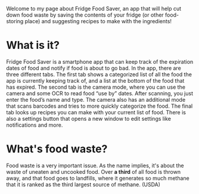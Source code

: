 Welcome to my page about Fridge Food Saver, an app that will help cut down food waste by saving the contents of your fridge (or other food-storing place) and suggesting recipes to make with the ingredients!

# What is it?

Fridge Food Saver is a smartphone app that can keep track of the expiration dates of food and notify if food is about to go bad. In the app, there are three different tabs. The first tab shows a categorized list of all the food the app is currently keeping track of, and a list at the bottom of the food that has expired. The second tab is the camera mode, where you can use the camera and some OCR to read food “use by” dates. After scanning, you just enter the food’s name and type. The camera also has an additional mode that scans barcodes and tries to more quickly categorize the food. The final tab looks up recipes you can make with your current list of food. There is also a settings button that opens a new window to edit settings like notifications and more.

# What's food waste?

Food waste is a very important issue. As the name implies, it's about the waste of uneaten and uncooked food. Over **a third** of all food is thrown away, and that food goes to landfills, where it generates so much methane that it is ranked as the third largest source of methane. (USDA)
